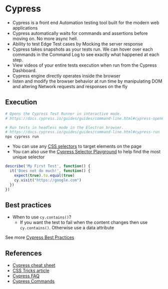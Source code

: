 # Cypress

- Cypress is a front end Automation testing tool built for the modern web applications
- Cypress automatically waits for commands and assertions before moving on. No more async hell.
- Ability to test Edge Test cases by Mocking the server response
- Cypress takes snapshots as your tests run. We can hover over each commands in the Command Log to see exactly what happened at each step.
- View videos of your entire tests execution when run from the Cypress Dashboard.
- Cypress engine directly operates inside the browser
- listen and modify the browser behavior at run time by manipulating DOM and altering Network requests and responses on the fly

## Execution

```bash
# Opens the Cypress Test Runner in interactive mode.
# https://docs.cypress.io/guides/guides/command-line.html#cypress-opennpx cypress open

# Run tests in headless mode in the Electron browser.
# https://docs.cypress.io/guides/guides/command-line.html#cypress-run
npx cypress run 
```

- You can use any [CSS selectors](https://www.w3schools.com/cssref/css_selectors.asp) to target elements on the page
- You can also use the [Cypress Selector Playground](https://docs.cypress.io/guides/core-concepts/test-runner.html#Selector-Playground) to help find the most unique selector

```javascript
describe('My First Test', function() {
  it('Does not do much!', function() {
    expect(true).to.equal(true)
    cy.visit("https://google.com")
  })
})
```

## Best practices

- When to use `cy.contains()`?
    - If you want the test to fail when the content changes then use `cy.contains()`. Otherwise use a data attribute

See more [ Cypress Best Practices](https://docs.cypress.io/guides/references/best-practices.html)

## References

- [Cypress cheat sheet](https://github.com/janmanfai/cypress-cheat-sheet)
- [CSS Tricks article](https://css-tricks.com/an-intro-to-web-app-testing-with-cypress-io)
- [Cypress FAQ](https://docs.cypress.io/faq/questions/using-cypress-faq.html)
- [Cypress Commands](https://docs.cypress.io/api/api/table-of-contents.html)